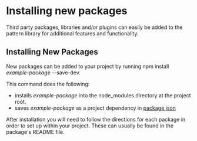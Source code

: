 # Installing new packages

Third party packages, libraries and/or plugins can easily be added to the pattern library for additional features and functionality.

## Installing New Packages

New packages can be added to your project by running npm install _example-package_ --save-dev.

This command does the following:

* installs _example-package_ into the node\_modules directory at the project root.
* saves _example-package_ as a project dependency in [package.json](https://github.com/ushahidi/platform-pattern-library/blob/gh-pages/package.json)

After installation you will need to follow the directions for each package in order to set up within your project. These can usually be found in the package's README file.

